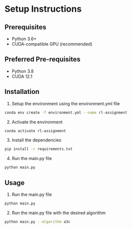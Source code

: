 # Setup Instructions

## Prerequisites

- Python 3.6+
- CUDA-compatible GPU (recommended)


## Preferred Pre-requisites

- Python 3.8
- CUDA 12.1 


## Installation

1. Setup the environment using the environment.yml file

```bash
conda env create -f environment.yml --name rl-assignment
```

2. Activate the environment

```bash
conda activate rl-assignment
```

3. Install the dependencies

```bash
pip install -r requirements.txt
```

4. Run the main.py file

```bash
python main.py
```


## Usage

1. Run the main.py file

```bash
python main.py
```

2. Run the main.py file with the desired algorithm

```bash
python main.py --algorithm a3c
```

